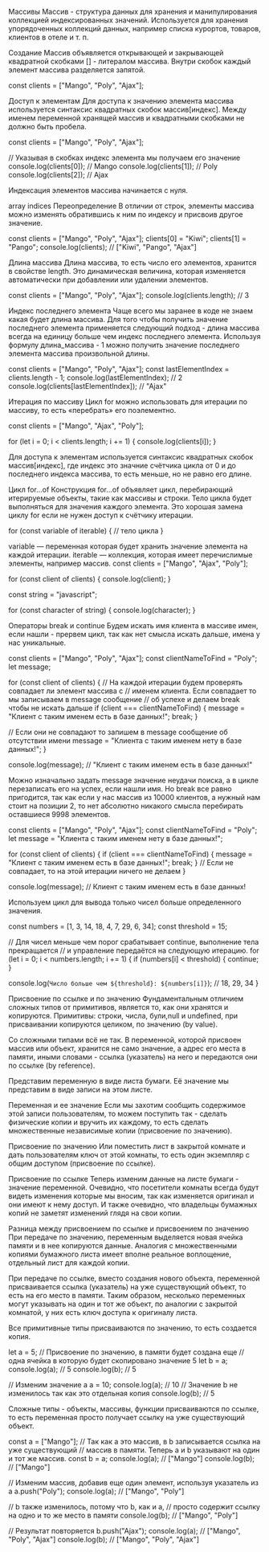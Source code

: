 Массивы
Массив - структура данных для хранения и манипулирования коллекцией индексированных значений. Используeтся для хранения упорядоченных коллекций данных, например списка курортов, товаров, клиентов в отеле и т. п.

Создание
Массив объявляется открывающей и закрывающей квадратной скобками [] - литералом массива. Внутри скобок каждый элемент массива разделяется запятой.

const clients = ["Mango", "Poly", "Ajax"];

Доступ к элементам
Для доступа к значению элемента массива используется синтаксис квадратных скобок массив[индекс]. Между именем переменной хранящей массив и квадратными скобками не должно быть пробела.

const clients = ["Mango", "Poly", "Ajax"];

// Указывая в скобках индекс элемента мы получаем его значение
console.log(clients[0]); // Mango
console.log(clients[1]); // Poly
console.log(clients[2]); // Ajax

Индексация элементов массива начинается с нуля.

array indices
Переопределение
В отличии от строк, элементы массива можно изменять обратившись к ним по индексу и присвоив другое значение.

const clients = ["Mango", "Poly", "Ajax"];
clients[0] = "Kiwi";
clients[1] = "Pango";
console.log(clients); // ["Kiwi", "Pango", "Ajax"]

Длина массива
Длина массива, то есть число его элементов, хранится в свойстве length. Это динамическая величина, которая изменяется автоматически при добавлении или удалении элементов.

const clients = ["Mango", "Poly", "Ajax"];
console.log(clients.length); // 3

Индекс последнего элемента
Чаще всего мы заранее в коде не знаем какая будет длина массива. Для того чтобы получить значение последнего элемента применяется следующий подход - длина массива всегда на единицу больше чем индекс последнего элемента. Используя формулу длина_массива - 1 можно получить значение последнего элемента массива произвольной длины.

const clients = ["Mango", "Poly", "Ajax"];
const lastElementIndex = clients.length - 1;
console.log(lastElementIndex); // 2
console.log(clients[lastElementIndex]); // "Ajax"

Итерация по массиву
Цикл for можно использовать для итерации по массиву, то есть «перебрать» его поэлементно.

const clients = ["Mango", "Ajax", "Poly"];

for (let i = 0; i < clients.length; i += 1) {
  console.log(clients[i]);
}

Для доступа к элементам используется синтаксис квадратных скобок массив[индекс], где индекс это значние счётчика цикла от 0 и до последнего индекса массива, то есть меньше, но не равно его длине.

Цикл for...of
Конструкция for...of объявляет цикл, перебирающий итерируемые объекты, такие как массивы и строки. Тело цикла будет выполняться для значения каждого элемента. Это хорошая замена циклу for если не нужен доступ к счётчику итерации.

for (const variable of iterable) {
  // тело цикла
}

variable — переменная которая будет хранить значение элемента на каждой итерации.
iterable — коллекция, которая имеет перечислимые элементы, например массив.
const clients = ["Mango", "Ajax", "Poly"];

for (const client of clients) {
  console.log(client);
}

const string = "javascript";

for (const character of string) {
  console.log(character);
}

Операторы break и continue
Будем искать имя клиента в массиве имен, если нашли - прервем цикл, так как нет смысла искать дальше, имена у нас уникальные.

const clients = ["Mango", "Poly", "Ajax"];
const clientNameToFind = "Poly";
let message;

for (const client of clients) {
  // На каждой итерации будем проверять совпадает ли элемент массива с
  // именем клиента. Если совпадает то мы записываем в message сообщение
  // об успехе и делаем break чтобы не искать дальше
  if (client === clientNameToFind) {
    message = "Клиент с таким именем есть в базе данных!";
    break;
  }

  // Если они не совпадают то запишем в message сообщение об отсутствии имени
  message = "Клиента с таким именем нету в базе данных!";
}

console.log(message); // "Клиент с таким именем есть в базе данных!"

Можно изначально задать message значение неудачи поиска, а в цикле перезаписать его на успех, если нашли имя. Но break все равно пригодится, так как если у нас массив из 10000 клиентов, а нужный нам стоит на позиции 2, то нет абсолютно никакого смысла перебирать оставшиеся 9998 элементов.

const clients = ["Mango", "Poly", "Ajax"];
const clientNameToFind = "Poly";
let message = "Клиента с таким именем нету в базе данных!";

for (const client of clients) {
  if (client === clientNameToFind) {
    message = "Клиент с таким именем есть в базе данных!";
    break;
  }
  // Если не совпадает, то на этой итерации ничего не делаем
}

console.log(message); // Клиент с таким именем есть в базе данных!

Используем цикл для вывода только чисел больше определенного значения.

const numbers = [1, 3, 14, 18, 4, 7, 29, 6, 34];
const threshold = 15;

// Для чисел меньше чем порог срабатывает continue, выполнение тела прекращается
// и управление передаётся на следующую итерацию.
for (let i = 0; i < numbers.length; i += 1) {
  if (numbers[i] < threshold) {
    continue;
  }

  console.log(`Число больше чем ${threshold}: ${numbers[i]}`); // 18, 29, 34
}

Присвоение по ссылке и по значению
Фундаментальным отличием сложных типов от примитивов, является то, как они хранятся и копируются. Примитивы: строки, числа, були,null и undefined, при присваивании копируются целиком, по значению (by value).

Со сложными типами всё не так. В переменной, которой присвоен массив или объект, хранится не само значение, а адрес его места в памяти, иными словами - ссылка (указатель) на него и передаются они по ссылке (by reference).

Представим переменную в виде листа бумаги. Её значение мы представим в виде записи на этом листе.

Переменная и ее значение
Если мы захотим сообщить содержимое этой записи пользователям, то можем поступить так - сделать физические копии и вручить их каждому, то есть сделать множественные независимые копии (присвоение по значению).

Присвоение по значению
Или поместить лист в закрытой комнате и дать пользователям ключ от этой комнаты, то есть один экземпляр с общим доступом (присвоение по ссылке).

Присвоение по ссылке
Теперь изменим данные на листе бумаги - значение переменной. Очевидно, что посетители комнаты всегда будут видеть изменения которые мы вносим, так как изменяется оригинал и они имеют к нему доступ. И также очевидно, что владельцы бумажных копий не заметят изменений глядя на свои копии.

Разница между присвоением по ссылке и присвоением по значению
При передаче по значению, переменным выделяется новая ячейка памяти и в нее копируются данные. Аналогия с множественными копиями бумажного листа имеет вполне реальное воплощение, отдельный лист для каждой копии.

При передаче по ссылке, вместо создания нового объекта, переменной присваивается ссылка (указатель) на уже существующий объект, то есть на его место в памяти. Таким образом, несколько переменных могут указывать на один и тот же объект, по аналогии с закрытой комнатой, у них есть ключ доступа к оригиналу листа.

Все примитивные типы присваиваются по значению, то есть создается копия.

let a = 5;
// Присвоение по значению, в памяти будет создана еще
// одна ячейка в которую будет скопировано значение 5
let b = a;
console.log(a); // 5
console.log(b); // 5

// Изменим значение a
a = 10;
console.log(a); // 10
// Значение b не изменилось так как это отдельная копия
console.log(b); // 5

Сложные типы - объекты, массивы, функции присваиваются по ссылке, то есть переменная просто получает ссылку на уже существующий объект.

const a = ["Mango"];
// Так как a это массив, в b записывается ссылка на уже существующий
// массив в памяти. Теперь a и b указывают на один и тот же массив.
const b = a;
console.log(a); // ["Mango"]
console.log(b); // ["Mango"]

// Изменим массив, добавив еще один элемент, используя указатель из a
a.push("Poly");
console.log(a); // ["Mango", "Poly"]

// b также изменилось, потому что b, как и a,
// просто содержит ссылку на одно и то же место в памяти
console.log(b); // ["Mango", "Poly"]

// Результат повторяется
b.push("Ajax");
console.log(a); // ["Mango", "Poly", "Ajax"]
console.log(b); // ["Mango", "Poly", "Ajax"]


